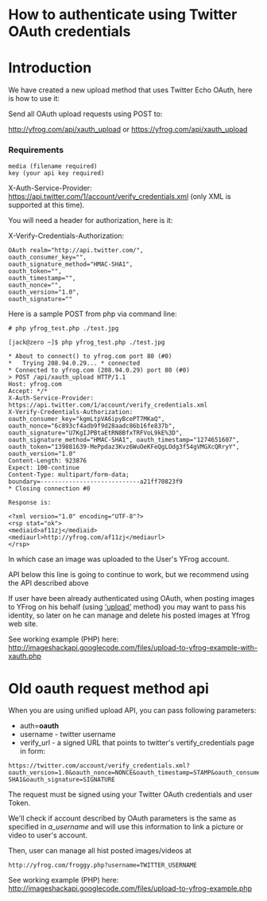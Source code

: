 # How to authenticate using Twitter OAuth credentials #

# Introduction #

We have created a new upload method that uses Twitter Echo OAuth, here is how to use it:

Send all OAuth upload requests using POST to:

http://yfrog.com/api/xauth_upload
or
https://yfrog.com/api/xauth_upload

### Requirements ###
```
media (filename required)
key (your api key required)
```

X-Auth-Service-Provider:
https://api.twitter.com/1/account/verify_credentials.xml
(only XML is supported at this time).

You will need a header for authorization, here is it:

X-Verify-Credentials-Authorization:
```
OAuth realm="http://api.twitter.com/",
oauth_consumer_key="",
oauth_signature_method="HMAC-SHA1",
oauth_token="",
oauth_timestamp="",
oauth_nonce="",
oauth_version="1.0",
oauth_signature=""
```

Here is a sample POST from php via command line:
```
# php yfrog_test.php ./test.jpg

[jack@zero ~]$ php yfrog_test.php ./test.jpg

* About to connect() to yfrog.com port 80 (#0)
*   Trying 208.94.0.29... * connected
* Connected to yfrog.com (208.94.0.29) port 80 (#0)
> POST /api/xauth_upload HTTP/1.1
Host: yfrog.com
Accept: */*
X-Auth-Service-Provider:
https://api.twitter.com/1/account/verify_credentials.xml
X-Verify-Credentials-Authorization:
oauth_consumer_key="kgmLtpVA6ipyBcePT7MKaQ",
oauth_nonce="6c893cf4adb9f9d28aadc86b16fe837b",
oauth_signature="U7KgIJPBtaEtRN8BfxTRFVoL9kE%3D",
oauth_signature_method="HMAC-SHA1", oauth_timestamp="1274651607",
oauth_token="139881639-MePpdaz3Kvz6WuOeKFeQgLOdg3f54gVMGXcQRryY",
oauth_version="1.0"
Content-Length: 923876
Expect: 100-continue
Content-Type: multipart/form-data;
boundary=----------------------------a21ff70823f9
* Closing connection #0

Response is:

<?xml version="1.0" encoding="UTF-8"?>
<rsp stat="ok">
<mediaid>af11zj</mediaid>
<mediaurl>http://yfrog.com/af11zj</mediaurl>
</rsp>
```
In which case an image was uploaded to the User's YFrog account.


API below this line is going to continue to work, but we recommend using the API described above



If user have been already authenticated using OAuth,  when posting images to YFrog on his behalf (using ['upload'](http://code.google.com/p/imageshackapi/wiki/YFROGupload) method) you may want to pass his identity, so later on he can manage and delete his posted images at Yfrog web site.

See working example (PHP) here:
http://imageshackapi.googlecode.com/files/upload-to-yfrog-example-with-xauth.php

# Old oauth request method api #

When you are using unified upload API, you can pass following parameters:

  * auth=**oauth**
  * username - twitter username
  * verify\_url - a signed URL that points to twitter's vertify\_credentials page in form:

```
https://twitter.com/account/verify_credentials.xml?oauth_version=1.0&oauth_nonce=NONCE&oauth_timestamp=STAMP&oauth_consumer_key=CONSUMER_KEY&oauth_token=TOKEN&oauth_signature_method=HMAC-SHA1&oauth_signature=SIGNATURE
```

The request must be signed using your Twitter OAuth credentials and user Token.

We'll check if account described by OAuth parameters is the same as specified in _a\_username_ and will use this information to link a picture or video to user's account.

Then, user can manage all hist posted images/videos at

`http://yfrog.com/froggy.php?username=TWITTER_USERNAME`

See working example (PHP) here:
http://imageshackapi.googlecode.com/files/upload-to-yfrog-example.php